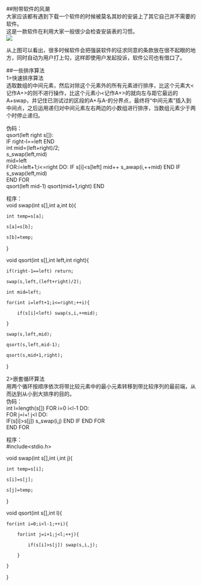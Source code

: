 ##附带软件的风潮  
大家应该都有遇到下载一个软件的时候被莫名其妙的安装上了其它自己并不需要的软件。  
这是一款软件在利用大家一般很少会检查安装表的习惯。   
![](https://raw.githubusercontent.com/zlsteven/homework-source/gh-pages/images/屏幕截图(36).png)    

从上图可以看出，很多时候软件会把强装软件的征求同意的条款放在很不起眼的地方，同时自动为用户打上勾，这样即使用户发起投诉，软件公司也有借口了。  
  
##一些排序算法   
1>快速排序算法  
选取数组的中间元素，然后对除这个元素外的所有元素进行排序，比这个元素大<记作A+>的则不进行操作，比这个元素小<记作A+>的就向左与距它最远的A+swap，并记住已测试过的区段的A+与A-的分界点，最终将“中间元素”插入到中间点，之后运用递归对中间元素左右两边的小数组进行排序，当数组元素少于两个时停止递归。   
 
伪码：  
qsort(left right s[]):  
IF right-l==left END  
int mid=(left+right)/2;  
s_swap(left,mid)  
mid=left  
FOR:i=left+1;i<=right DO:
IF s[i]<s[left] mid++ s_awap(i,++mid)
END IF  
s_swap(left,mid)  
END FOR  
qsort(left mid-1)
qsort(mid+1,right)
END      


程序：  
void swap(int s[],int a,int b){  

    int temp=s[a];  

    s[a]=s[b];  
     
    s[b]=temp;  

}  

void qsort(int s[],int left,int right){  

    if(right-1==left) return;  

    swap(s,left,(left+right)/2);   

    int mid=left;  

    for(int i=left+1;i<=right;++i){  

        if(s[i]<left) swap(s,i,++mid);   

    }  

    swap(s,left,mid);  

    qsort(s,left,mid-1);  

    qsort(s,mid+1,right);  

}  
    
2>嵌套循环算法  
用两个循环按顺序依次将带比较元素中的最小元素转移到带比较序列的最前端，从而达到从小到大排序的目的。  
伪码：  
int l=length(s[])
FOR i=0 i<l-1 DO:  
    FOR j=i+! j<l DO:  
    IF(s[i]>s[j]) s_swap(i,j)
    END IF
    END FOR  
END FOR  
  
程序：  
#include<stdio.h>  

void swap(int s[],int i,int j){  

    int temp=s[i];  

    s[i]=s[j];  

    s[j]=temp;  

}  

void qsort(int s[],int l){  

    for(int i=0;i<l-1;++i){  

        for(int j=i+1;j<l;++j){  

            if(s[i]>s[j]) swap(s,i,j);  

        }  

    }  

}  


  

